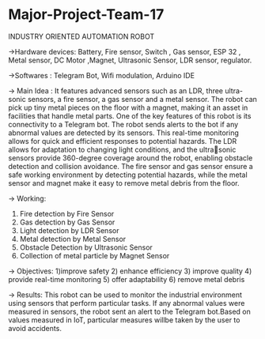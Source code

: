 # Major-Project-Team-17

INDUSTRY ORIENTED AUTOMATION ROBOT

->Hardware devices: Battery, Fire sensor, Switch , Gas sensor, ESP 32 , Metal sensor, DC Motor ,Magnet, Ultrasonic Sensor, LDR sensor, regulator.

->Softwares : Telegram Bot, Wifi modulation, Arduino IDE

-> Main Idea : It features advanced sensors such as an LDR, three ultra-sonic sensors, a fire sensor, a gas sensor and a metal sensor. The robot can pick up tiny metal pieces on the floor with a magnet, making it an asset in facilities
that handle metal parts. One of the key features of this robot is its connectivity to a Telegram bot. The robot sends alerts to the bot if any abnormal values are detected by its sensors. This real-time monitoring allows for quick and
efficient responses to potential hazards. The LDR allows for adaptation to changing light conditions, and the ultrasonic sensors provide 360-degree coverage around the robot, enabling obstacle detection and collision avoidance.
The fire sensor and gas sensor ensure a safe working environment by detecting potential hazards, while the metal sensor and magnet make it easy to remove metal debris from the floor.

-> Working: 
   1) Fire detection by Fire Sensor
   2) Gas detection by Gas Sensor
   3) Light detection by LDR Sensor
   4) Metal detection by Metal Sensor
   5) Obstacle Detection by Ultrasonic Sensor
   6) Collection of metal particle by Magnet Sensor

-> Objectives:
  1)improve safety
  2) enhance efficiency
  3) improve quality
  4) provide real-time monitoring
  5) offer adaptability
  6) remove metal debris

-> Results:
This robot can be used to monitor the industrial environment using sensors that perform particular tasks. If any abnormal values were measured in sensors, the robot sent an alert to the Telegram bot.Based on values measured
in IoT, particular measures willbe taken by the user to avoid accidents.
